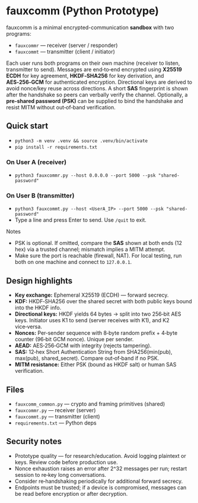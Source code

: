 # fauxcomm (Python Prototype)

fauxcomm is a minimal encrypted-communication **sandbox** with two programs:
- `fauxcommr` — receiver (server / responder)
- `fauxcommt` — transmitter (client / initiator)

Each user runs both programs on their own machine (receiver to listen, transmitter to send).
Messages are end‑to‑end encrypted using **X25519 ECDH** for key agreement, **HKDF‑SHA256** for key derivation, and **AES‑256‑GCM** for authenticated encryption. Directional keys are derived to avoid nonce/key reuse across directions. A short **SAS** fingerprint is shown after the handshake so peers can verbally verify the channel. Optionally, a **pre‑shared password (PSK)** can be supplied to bind the handshake and resist MITM without out‑of‑band verification.

## Quick start

- `python3 -m venv .venv && source .venv/bin/activate`
- `pip install -r requirements.txt`

### On User A (receiver)
- `python3 fauxcommr.py --host 0.0.0.0 --port 5000 --psk "shared-password"`

### On User B (transmitter)
- `python3 fauxcommt.py --host <UserA_IP> --port 5000 --psk "shared-password"`
- Type a line and press Enter to send. Use `/quit` to exit.

Notes
- PSK is optional. If omitted, compare the **SAS** shown at both ends (12 hex) via a trusted channel; mismatch implies a MITM attempt.
- Make sure the port is reachable (firewall, NAT). For local testing, run both on one machine and connect to `127.0.0.1`.

## Design highlights

- **Key exchange:** Ephemeral X25519 (ECDH) — forward secrecy.
- **KDF:** HKDF‑SHA256 over the shared secret with both public keys bound into the HKDF info.
- **Directional keys:** HKDF yields 64 bytes → split into two 256‑bit AES keys. Initiator uses K1 to send (server receives with K1), and K2 vice‑versa.
- **Nonces:** Per‑sender sequence with 8‑byte random prefix + 4‑byte counter (96‑bit GCM nonce). Unique per sender.
- **AEAD:** AES‑256‑GCM with integrity (rejects tampering).
- **SAS:** 12‑hex Short Authentication String from SHA256(min(pub), max(pub), shared_secret). Compare out‑of‑band if no PSK.
- **MITM resistance:** Either PSK (bound as HKDF salt) or human SAS verification.

## Files

- `fauxcomm_common.py` — crypto and framing primitives (shared)
- `fauxcommr.py` — receiver (server)
- `fauxcommt.py` — transmitter (client)
- `requirements.txt` — Python deps

## Security notes

- Prototype quality — for research/education. Avoid logging plaintext or keys. Review code before production use.
- Nonce exhaustion raises an error after 2^32 messages per run; restart session to re‑key long conversations.
- Consider re‑handshaking periodically for additional forward secrecy.
- Endpoints must be trusted; if a device is compromised, messages can be read before encryption or after decryption.
